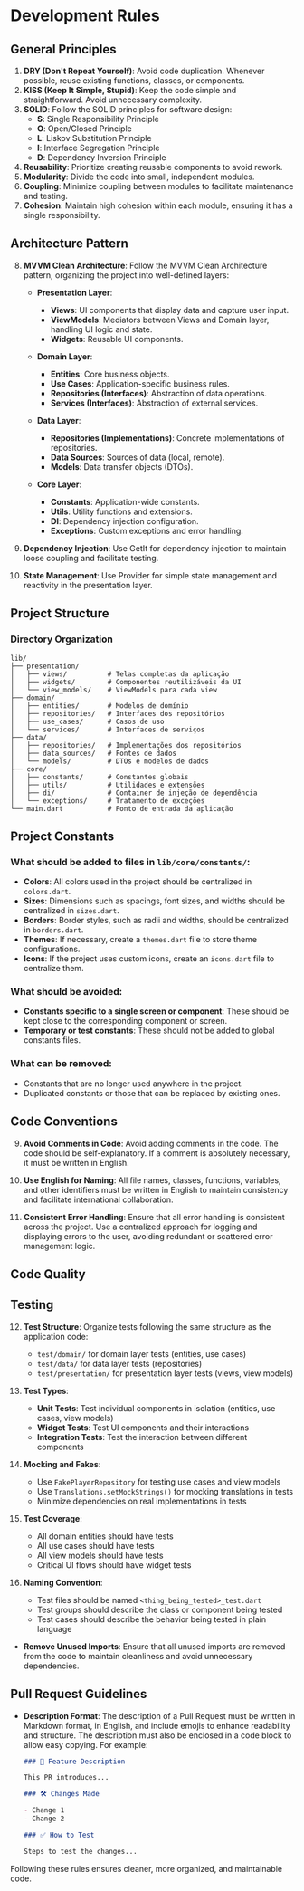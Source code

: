 # Development Rules

## General Principles

1. **DRY (Don't Repeat Yourself)**: Avoid code duplication. Whenever possible, reuse existing functions, classes, or components.
2. **KISS (Keep It Simple, Stupid)**: Keep the code simple and straightforward. Avoid unnecessary complexity.
3. **SOLID**: Follow the SOLID principles for software design:
   - **S**: Single Responsibility Principle
   - **O**: Open/Closed Principle
   - **L**: Liskov Substitution Principle
   - **I**: Interface Segregation Principle
   - **D**: Dependency Inversion Principle
4. **Reusability**: Prioritize creating reusable components to avoid rework.
5. **Modularity**: Divide the code into small, independent modules.
6. **Coupling**: Minimize coupling between modules to facilitate maintenance and testing.
7. **Cohesion**: Maintain high cohesion within each module, ensuring it has a single responsibility.

## Architecture Pattern

8. **MVVM Clean Architecture**: Follow the MVVM Clean Architecture pattern, organizing the project into well-defined layers:

   - **Presentation Layer**:
     - **Views**: UI components that display data and capture user input.
     - **ViewModels**: Mediators between Views and Domain layer, handling UI logic and state.
     - **Widgets**: Reusable UI components.

   - **Domain Layer**:
     - **Entities**: Core business objects.
     - **Use Cases**: Application-specific business rules.
     - **Repositories (Interfaces)**: Abstraction of data operations.
     - **Services (Interfaces)**: Abstraction of external services.

   - **Data Layer**:
     - **Repositories (Implementations)**: Concrete implementations of repositories.
     - **Data Sources**: Sources of data (local, remote).
     - **Models**: Data transfer objects (DTOs).

   - **Core Layer**:
     - **Constants**: Application-wide constants.
     - **Utils**: Utility functions and extensions.
     - **DI**: Dependency injection configuration.
     - **Exceptions**: Custom exceptions and error handling.

9. **Dependency Injection**: Use GetIt for dependency injection to maintain loose coupling and facilitate testing.

10. **State Management**: Use Provider for simple state management and reactivity in the presentation layer.

## Project Structure

### Directory Organization
```
lib/
├── presentation/
│   ├── views/          # Telas completas da aplicação
│   ├── widgets/        # Componentes reutilizáveis da UI
│   └── view_models/    # ViewModels para cada view
├── domain/
│   ├── entities/       # Modelos de domínio
│   ├── repositories/   # Interfaces dos repositórios
│   ├── use_cases/      # Casos de uso
│   └── services/       # Interfaces de serviços
├── data/
│   ├── repositories/   # Implementações dos repositórios
│   ├── data_sources/   # Fontes de dados
│   └── models/         # DTOs e modelos de dados
├── core/
│   ├── constants/      # Constantes globais
│   ├── utils/          # Utilidades e extensões
│   ├── di/             # Container de injeção de dependência
│   └── exceptions/     # Tratamento de exceções
└── main.dart           # Ponto de entrada da aplicação
```

## Project Constants

### What should be added to files in `lib/core/constants/`:
- **Colors**: All colors used in the project should be centralized in `colors.dart`.
- **Sizes**: Dimensions such as spacings, font sizes, and widths should be centralized in `sizes.dart`.
- **Borders**: Border styles, such as radii and widths, should be centralized in `borders.dart`.
- **Themes**: If necessary, create a `themes.dart` file to store theme configurations.
- **Icons**: If the project uses custom icons, create an `icons.dart` file to centralize them.

### What should be avoided:
- **Constants specific to a single screen or component**: These should be kept close to the corresponding component or screen.
- **Temporary or test constants**: These should not be added to global constants files.

### What can be removed:
- Constants that are no longer used anywhere in the project.
- Duplicated constants or those that can be replaced by existing ones.

## Code Conventions

9. **Avoid Comments in Code**: Avoid adding comments in the code. The code should be self-explanatory. If a comment is absolutely necessary, it must be written in English.

10. **Use English for Naming**: All file names, classes, functions, variables, and other identifiers must be written in English to maintain consistency and facilitate international collaboration.

11. **Consistent Error Handling**: Ensure that all error handling is consistent across the project. Use a centralized approach for logging and displaying errors to the user, avoiding redundant or scattered error management logic.

## Code Quality

## Testing

12. **Test Structure**: Organize tests following the same structure as the application code:
    - `test/domain/` for domain layer tests (entities, use cases)
    - `test/data/` for data layer tests (repositories)
    - `test/presentation/` for presentation layer tests (views, view models)

13. **Test Types**:
    - **Unit Tests**: Test individual components in isolation (entities, use cases, view models)
    - **Widget Tests**: Test UI components and their interactions
    - **Integration Tests**: Test the interaction between different components

14. **Mocking and Fakes**:
    - Use `FakePlayerRepository` for testing use cases and view models
    - Use `Translations.setMockStrings()` for mocking translations in tests
    - Minimize dependencies on real implementations in tests

15. **Test Coverage**:
    - All domain entities should have tests
    - All use cases should have tests
    - All view models should have tests
    - Critical UI flows should have widget tests

16. **Naming Convention**:
    - Test files should be named `<thing_being_tested>_test.dart`
    - Test groups should describe the class or component being tested
    - Test cases should describe the behavior being tested in plain language

- **Remove Unused Imports**: Ensure that all unused imports are removed from the code to maintain cleanliness and avoid unnecessary dependencies.

## Pull Request Guidelines

- **Description Format**: The description of a Pull Request must be written in Markdown format, in English, and include emojis to enhance readability and structure. The description must also be enclosed in a code block to allow easy copying. For example:

  ```markdown
  ### 🚀 Feature Description

  This PR introduces...

  ### 🛠️ Changes Made

  - Change 1
  - Change 2

  ### ✅ How to Test

  Steps to test the changes...
  ```

Following these rules ensures cleaner, more organized, and maintainable code.
